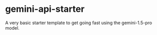 # gemini-api-starter
A very basic starter template to get going fast using the gemini-1.5-pro model.
